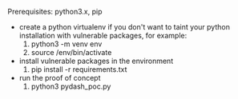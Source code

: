 Prerequisites: python3.x, pip
* create a python virtualenv if you don't want to taint your python installation with vulnerable packages, for example:
    1. python3 -m venv env
    2. source /env/bin/activate
* install vulnerable packages in the environment
    1. pip install -r requirements.txt 
* run the proof of concept
    1. python3 pydash_poc.py
